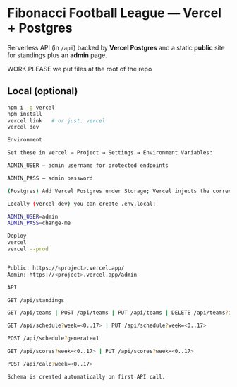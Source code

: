 # Fibonacci Football League — Vercel + Postgres

Serverless API (in `/api`) backed by **Vercel Postgres** and a static **public** site for standings plus an **admin** page.

WORK PLEASE we put files at the root of the repo

## Local (optional)

```bash
npm i -g vercel
npm install
vercel link   # or just: vercel
vercel dev

Environment

Set these in Vercel → Project → Settings → Environment Variables:

ADMIN_USER – admin username for protected endpoints

ADMIN_PASS – admin password

(Postgres) Add Vercel Postgres under Storage; Vercel injects the correct env vars for @vercel/postgres.

Locally (vercel dev) you can create .env.local:

ADMIN_USER=admin
ADMIN_PASS=change-me

Deploy
vercel
vercel --prod


Public: https://<project>.vercel.app/
Admin: https://<project>.vercel.app/admin

API

GET /api/standings

GET /api/teams | POST /api/teams | PUT /api/teams | DELETE /api/teams?id=<id>

GET /api/schedule?week=<0..17> | PUT /api/schedule?week=<0..17>

POST /api/schedule?generate=1

GET /api/scores?week=<0..17> | PUT /api/scores?week=<0..17>

POST /api/calc?week=<0..17>

Schema is created automatically on first API call.
